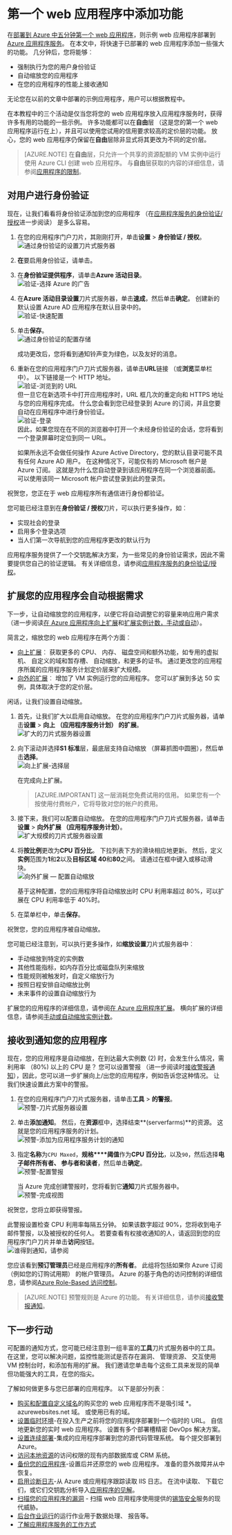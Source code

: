 <properties
    pageTitle="第一个 web 应用程序中添加功能"
    description="在几分钟内将超酷功能添加到您的第一个 web 应用程序。"
    services="app-service\web"
    documentationCenter=""
    authors="cephalin"
    manager="wpickett"
    editor=""
/>

<tags
    ms.service="app-service-web"
    ms.workload="web"
    ms.tgt_pltfrm="na"
    ms.devlang="na"
    ms.topic="hero-article"
    ms.date="05/12/2016"
    ms.author="cephalin"
/>

# <a name="add-functionality-to-your-first-web-app"></a>第一个 web 应用程序中添加功能

在[部署到 Azure 中五分钟第一个 web 应用程序](app-service-web-get-started.md)，则示例 web 应用程序部署到[Azure 应用程序服务](../app-service/app-service-value-prop-what-is.md)。 在本文中，将快速于已部署的 web 应用程序添加一些强大的功能。 几分钟后，您将能够︰

- 强制执行为您的用户身份验证
- 自动缩放您的应用程序
- 在您的应用程序的性能上接收通知

无论您在以前的文章中部署的示例应用程序，用户可以根据教程中。

在本教程中的三个活动是仅当您将您的 web 应用程序放入应用程序服务时，获得许多有用的功能的一些示例。 许多功能都可以在**自由**层 （这是您的第一个 web 应用程序运行在上），并且可以使用您试用的信用要求较高的定价层的功能。 放心，您的 web 应用程序仍保留在**自由**层除非显式将其更改为不同的定价层。

>[AZURE.NOTE] 在**自由**层，只允许一个共享的资源配额的 VM 实例中运行使用 Azure CLI 创建 web 应用程序。 与**自由**层获取的内容的详细信息，请参阅[应用程序的限制](../azure-subscription-service-limits.md#app-service-limits)。

## <a name="authenticate-your-users"></a>对用户进行身份验证

现在，让我们看看将身份验证添加到您的应用程序 （在[应用程序服务的身份验证/授权](https://azure.microsoft.com/blog/announcing-app-service-authentication-authorization/)进一步阅读） 是多么容易。

1. 在您的应用程序门户刀片，其刚刚打开，单击**设置** > **身份验证 / 授权**。  
    ![通过身份验证的设置刀片式服务器](./media/app-service-web-get-started/aad-login-settings.png)

2. **在**要启用身份验证，请单击。  

4. 在**身份验证提供程序**，请单击**Azure 活动目录**。  
    ![验证-选择 Azure 的广告](./media/app-service-web-get-started/aad-login-config.png)

5. 在**Azure 活动目录设置**刀片式服务器，单击**速成**，然后单击**确定**。 创建新的默认设置 Azure AD 应用程序在默认目录中的。  
 ![验证-快速配置](./media/app-service-web-get-started/aad-login-express.png)

6. 单击**保存**。  
    ![通过身份验证的配置存储](./media/app-service-web-get-started/aad-login-save.png)

    成功更改后，您将看到通知铃声变为绿色，以及友好的消息。

7. 重新在您的应用程序门户刀片式服务器，请单击**URL**链接 （或**浏览**菜单栏中）。 以下链接是一个 HTTP 地址。  
    ![验证-浏览到的 URL](./media/app-service-web-get-started/aad-login-browse-click.png)  
    但一旦它在新选项卡中打开应用程序时，URL 框几次的重定向和 HTTPS 地址与您的应用程序完成。 什么您会看到您已经登录到 Azure 的订阅，并且您要自动在应用程序中进行身份验证。  
    ![验证-登录](./media/app-service-web-get-started/aad-login-browse-http-postclick.png)  
    因此，如果您现在在不同的浏览器中打开一个未经身份验证的会话，您将看到一个登录屏幕时定位到同一 URL。  
    <!-- ![Authenticate - login page](./media/app-service-web-get-started/aad-login-browse.png)  -->
   如果所永远不会做任何操作 Azure Active Directory，您的默认目录可能不具有任何 Azure AD 用户。 在这种情况下，可能仅有的 Microsoft 帐户是 Azure 订阅。 这就是为什么您自动登录到该应用程序在同一个浏览器前面。
   可以使用该同一 Microsoft 帐户尝试登录到此的登录页。

祝贺您，您正在于 web 应用程序所有通信进行身份都验证。

您可能已经注意到在**身份验证 / 授权**刀片，可以执行更多操作，如︰

- 实现社会的登录
- 启用多个登录选项
- 当人们第一次导航到您的应用程序更改的默认行为

应用程序服务提供了一个交钥匙解决方案，为一些常见的身份验证需求，因此不需要提供您自己的验证逻辑。
有关详细信息，请参阅[应用程序服务的身份验证/授权](https://azure.microsoft.com/blog/announcing-app-service-authentication-authorization/)。

## <a name="scale-your-app-automatically-based-on-demand"></a>扩展您的应用程序会自动根据需求

下一步，让自动缩放您的应用程序，以便它将自动调整它的容量来响应用户需求 （进一步阅读[在 Azure 应用程序向上扩展](web-sites-scale.md)和[扩展实例计数，手动或自动](../monitoring-and-diagnostics/insights-how-to-scale.md)）。

简言之，缩放您的 web 应用程序在两个方面︰

- [向上扩展](https://en.wikipedia.org/wiki/Scalability#Horizontal_and_vertical_scaling)︰ 获取更多的 CPU、 内存、 磁盘空间和额外功能，如专用的虚拟机、 自定义的域和暂存槽、 自动缩放，和更多的证书。 通过更改您的应用程序所属的应用程序服务计划定价层来扩大规模。
- [向外的扩展](https://en.wikipedia.org/wiki/Scalability#Horizontal_and_vertical_scaling)︰ 增加了 VM 实例运行您的应用程序。
您可以扩展到多达 50 实例，具体取决于您的定价层。

闲话，让我们设置自动缩放。

1. 首先，让我们扩大以启用自动缩放。 在您的应用程序门户刀片式服务器，请单击**设置** > **向上 （应用程序服务计划） 的扩展**。  
    ![扩大的刀片式服务器设置](./media/app-service-web-get-started/scale-up-settings.png)

2. 向下滚动并选择**S1 标准**层，最底层支持自动缩放 （屏幕抓图中圆圈），然后单击**选择**。  
    ![向上扩展-选择层](./media/app-service-web-get-started/scale-up-select.png)

    在完成向上扩展。

    >[AZURE.IMPORTANT] 这一层消耗您免费试用的信用。 如果您有一个按使用付费帐户，它将导致对您的帐户的费用。

3. 接下来，我们可以配置自动缩放。 在您的应用程序门户刀片式服务器，请单击**设置** > **向外扩展 （应用程序服务计划）**。  
    ![扩大规模的刀片式服务器设置](./media/app-service-web-get-started/scale-out-settings.png)

4. 将**按比例**更改为**CPU 百分比**。 下拉列表下方的滑块相应地更新。 然后，定义**实例**范围为**1**和**2**以及**目标区域** **40**和**80**之间。 请通过在框中键入或移动滑块。  
 ![向外扩展 — 配置自动缩放](./media/app-service-web-get-started/scale-out-configure.png)

    基于这种配置，您的应用程序将自动缩放出时 CPU 利用率超过 80%，可以扩展在 CPU 利用率低于 40%时。

5. 在菜单栏中，单击**保存**。

祝贺您，您的应用程序被自动缩放。

您可能已经注意到，可以执行更多操作，如**缩放设置**刀片式服务器中︰

- 手动缩放到特定的实例数
- 其他性能指标，如内存百分比或磁盘队列来缩放
- 性能规则被触发时，自定义缩放行为
- 按照日程安排自动缩放比例
- 未来事件的设置自动缩放行为

扩展您的应用程序的详细信息，请参阅[在 Azure 应用程序扩展](../app-service-web/web-sites-scale.md)。 横向扩展的详细信息，请参阅[手动或自动缩放实例计数](../monitoring-and-diagnostics/insights-how-to-scale.md)。

## <a name="receive-alerts-for-your-app"></a>接收到通知您的应用程序

现在，您的应用程序是自动缩放，在到达最大实例数 (2) 时，会发生什么情况，需利用率 （80%) 以上的 CPU 是？
您可以设置警报 （进一步阅读时[接收警报通知](../monitoring-and-diagnostics/insights-receive-alert-notifications.md)），因此，您可以进一步扩展向上/出您的应用程序，例如告诉您这种情况。 让我们快速设置此方案中的警报。

1. 在您的应用程序门户刀片式服务器，请单击**工具** > **的警报**。  
    ![预警-刀片式服务器设置](./media/app-service-web-get-started/alert-settings.png)

2. 单击**添加通知**。 然后，在**资源**框中，选择结束**(serverfarms)**的资源。 这就是您的应用程序服务的计划。  
    ![预警-添加为应用程序服务计划的通知](./media/app-service-web-get-started/alert-add.png)

3. 指定**名称**为`CPU Maxed`，**规格****阈值**作为**CPU 百分比**，以及`90`，然后选择**电子邮件所有者、 参与者和读者**，然后单击**确定**。   
 ![预警-配置警报](./media/app-service-web-get-started/alert-configure.png)

    当 Azure 完成创建警报时，您将看到它**通知**刀片式服务器中。  
    ![预警-完成视图](./media/app-service-web-get-started/alert-done.png)

祝贺您，您将立即获得警报。

此警报设置检查 CPU 利用率每隔五分钟。 如果该数字超过 90%，您将收到电子邮件警报，以及被授权的任何人。 若要查看有权接收通知的人，请返回到您的应用程序门户刀片并单击**访问**按钮。  
![谁得到通知，请参阅](./media/app-service-web-get-started/alert-rbac.png)

您应该看到**预订管理员**已经是应用程序的**所有者**。 此组将包括如果你 Azure 订阅 （例如您的订购试用期） 的帐户管理员。 Azure 的基于角色的访问控制的详细信息，请参阅[Azure Role-Based 访问控制](../active-directory/role-based-access-control-configure.md)。

> [AZURE.NOTE] 预警规则是 Azure 的功能。 有关详细信息，请参阅[接收警报通知](../monitoring-and-diagnostics/insights-receive-alert-notifications.md)。

## <a name="next-steps"></a>下一步行动

可配置的通知方式，您可能已经注意到一组丰富的**工具**刀片式服务器中的工具。 在这里，您可以解决问题，监控性能测试是否存在漏洞、 管理资源、 交互使用 VM 控制台时，和添加有用的扩展。 我们邀请您单击每个这些工具来发现的简单但功能强大的工具，在您的指尖。

了解如何做更多与您已部署的应用程序。 以下是部分列表︰

- [购买和配置自定义域名](custom-dns-web-site-buydomains-web-app.md)的购买您的 web 应用程序而不是吸引域 *。 azurewebsites.net 域。 或使用已有的域。
- [设置临时环境](web-sites-staged-publishing.md)-在投入生产之前将您的应用程序部署到一个临时的 URL。 自信地更新您的实时 web 应用程序。 设置有多个部署槽精密 DevOps 解决方案。
- [设置连续部署](app-service-continuous-deployment.md)-集成的应用程序部署到您的源代码管理系统。 每个提交部署到 Azure。
- [访问本地资源](web-sites-hybrid-connection-get-started.md)的访问权限的现有内部数据库或 CRM 系统。
- [备份您的应用程序](web-sites-backup.md)-设置后并还原您的 web 应用程序。 准备的意外故障并从中恢复。
- [启用诊断日志](web-sites-enable-diagnostic-log.md)-从 Azure 或应用程序跟踪读取 IIS 日志。 在流中读取、 下载它们，或它们交钥匙分析导入[应用程序的见解](../application-insights/app-insights-overview.md)。
- [扫描您的应用程序的漏洞](https://azure.microsoft.com/blog/web-vulnerability-scanning-for-azure-app-service-powered-by-tinfoil-security/) -
扫描 web 应用程序使用提供的[锡箔安全](https://www.tinfoilsecurity.com/)服务的现代威胁。
- [后台作业运行](../azure-functions/functions-overview.md)的运行作业用于数据处理、 报告等。
- [了解应用程序服务的工作方式](../app-service/app-service-how-works-readme.md)
